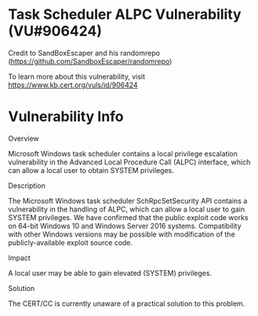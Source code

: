 # Task Scheduler ALPC Vulnerability (VU#906424)
Credit to SandBoxEscaper and his randomrepo (https://github.com/SandboxEscaper/randomrepo)

To learn more about this vulnerability, visit https://www.kb.cert.org/vuls/id/906424

# Vulnerability Info

Overview

Microsoft Windows task scheduler contains a local privilege escalation vulnerability in the Advanced Local Procedure Call (ALPC) interface, which can allow a local user to obtain SYSTEM privileges.


Description

The Microsoft Windows task scheduler SchRpcSetSecurity API contains a vulnerability in the handling of ALPC, which can allow a local user to gain SYSTEM privileges. We have confirmed that the public exploit code works on 64-bit Windows 10 and Windows Server 2016 systems. Compatibility with other Windows versions may be possible with modification of the publicly-available exploit source code.


Impact

A local user may be able to gain elevated (SYSTEM) privileges.


Solution

The CERT/CC is currently unaware of a practical solution to this problem.
